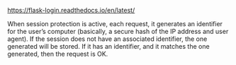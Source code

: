 https://flask-login.readthedocs.io/en/latest/

When session protection is active, each request, it generates an identifier for the user’s computer (basically, 
a secure hash of the IP address and user agent). If the session does not have an associated identifier, the one 
generated will be stored. If it has an identifier, and it matches the one generated, then the request is OK.